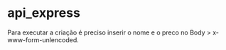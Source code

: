 # api_express

Para executar a criação é preciso inserir o nome e o preco no Body > x-www-form-unlencoded.